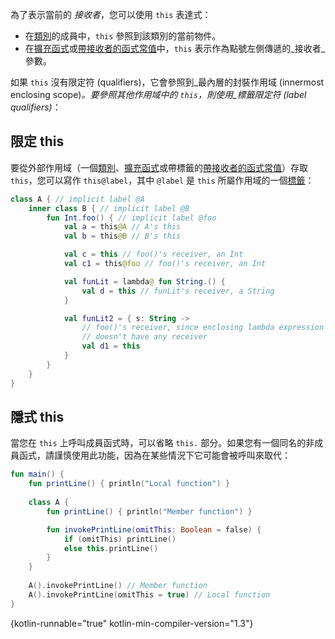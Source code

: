 [//]: # (title: This 表達式)

為了表示當前的 _接收者_，您可以使用 `this` 表達式：

*   在[類別](classes.md#inheritance)的成員中，`this` 參照到該類別的當前物件。
*   在[擴充函式](extensions.md)或[帶接收者的函式常值](lambdas.md#function-literals-with-receiver)中，`this` 表示作為點號左側傳遞的_接收者_參數。

如果 `this` 沒有限定符 (qualifiers)，它會參照到_最內層的封裝作用域 (innermost enclosing scope)_。要參照其他作用域中的 `this`，則使用_標籤限定符 (label qualifiers)_：

## 限定 this

要從外部作用域（一個[類別](classes.md)、[擴充函式](extensions.md)或帶標籤的[帶接收者的函式常值](lambdas.md#function-literals-with-receiver)）存取 `this`，您可以寫作 `this@label`，其中 `@label` 是 `this` 所屬作用域的一個[標籤](returns.md)：

```kotlin
class A { // implicit label @A
    inner class B { // implicit label @B
        fun Int.foo() { // implicit label @foo
            val a = this@A // A's this
            val b = this@B // B's this

            val c = this // foo()'s receiver, an Int
            val c1 = this@foo // foo()'s receiver, an Int

            val funLit = lambda@ fun String.() {
                val d = this // funLit's receiver, a String
            }

            val funLit2 = { s: String ->
                // foo()'s receiver, since enclosing lambda expression
                // doesn't have any receiver
                val d1 = this
            }
        }
    }
}
```

## 隱式 this

當您在 `this` 上呼叫成員函式時，可以省略 `this.` 部分。如果您有一個同名的非成員函式，請謹慎使用此功能，因為在某些情況下它可能會被呼叫來取代：

```kotlin
fun main() {
    fun printLine() { println("Local function") }
    
    class A {
        fun printLine() { println("Member function") }

        fun invokePrintLine(omitThis: Boolean = false) {
            if (omitThis) printLine()
            else this.printLine()
        }
    }
    
    A().invokePrintLine() // Member function
    A().invokePrintLine(omitThis = true) // Local function
}
```
{kotlin-runnable="true" kotlin-min-compiler-version="1.3"}